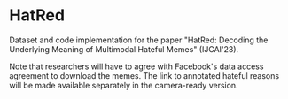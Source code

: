 # HatRed
Dataset and code implementation for the paper "HatRed: Decoding the Underlying Meaning of Multimodal Hateful Memes" (IJCAI'23).

Note that researchers will have to agree with Facebook's data access agreement to download the memes. The link to annotated hateful reasons will be made available separately in the camera-ready version.
